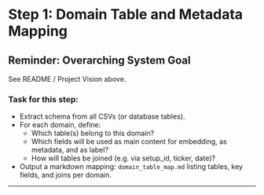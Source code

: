 <!-- domain_table_map.md -->

# Step 1: Domain Table and Metadata Mapping

## Reminder: Overarching System Goal
See README / Project Vision above.

### Task for this step:
- Extract schema from all CSVs (or database tables).
- For each domain, define:
    - Which table(s) belong to this domain?
    - Which fields will be used as main content for embedding, as metadata, and as label?
    - How will tables be joined (e.g. via setup_id, ticker, date)?
- Output a markdown mapping: `domain_table_map.md` listing tables, key fields, and joins per domain.

---
